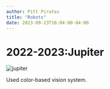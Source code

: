```yaml
---
author: Pitt Pirates
title: "Robots"
date: 2023-09-23T16:04:00-04:00
---
```


# 2022-2023:Jupiter
![jupiter](/images/2022-23.JPG)

Used color-based vision system.